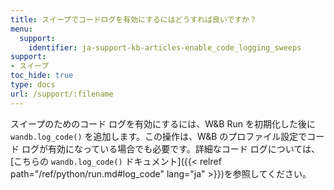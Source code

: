```yaml
---
title: スイープでコードログを有効にするにはどうすれば良いですか？
menu:
  support:
    identifier: ja-support-kb-articles-enable_code_logging_sweeps
support:
- スイープ
toc_hide: true
type: docs
url: /support/:filename
---
```


スイープのためのコード ログを有効にするには、W&B Run を初期化した後に `wandb.log_code()` を追加します。この操作は、W&B のプロファイル設定でコード ログが有効になっている場合でも必要です。詳細なコード ログについては、[こちらの `wandb.log_code()` ドキュメント]({{< relref path="/ref/python/run.md#log_code" lang="ja" >}})を参照してください。
